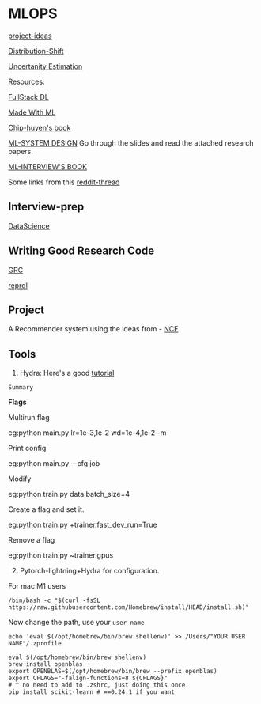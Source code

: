 # MLOPS

[project-ideas](https://docs.google.com/document/d/1wyDSJsunIlheSRXiGCVEnrqYU7RPyvAX2mkAwmMKlMk/edit)

[Distribution-Shift](https://arxiv.org/abs/1711.08534) 

[Uncertanity Estimation](https://arxiv.org/abs/1810.11953)

Resources:

[FullStack DL](https://fullstackdeeplearning.com/spring2021/lecture-11/)

[Made With ML](https://madewithml.com/courses/mlops/baselines/)

[Chip-huyen's book](https://huyenchip.com/machine-learning-systems-design/toc.html)

[ML-SYSTEM DESIGN](https://stanford-cs329s.github.io/2021/syllabus.html)
Go through the slides and read the attached research papers.

[ML-INTERVIEW'S BOOK](https://huyenchip.com/ml-interviews-book/)

Some links from this [reddit-thread](https://www.reddit.com/r/MachineLearning/comments/kayg13/discussion_interview_ml_system_design_prep/)

## Interview-prep
[DataScience](https://github.com/adijo/data-science-prep)

## Writing Good Research Code
[GRC](https://goodresearch.dev/index.html)

[reprdl](https://github.com/sscardapane/reprodl2021)

## Project

A Recommender system using the ideas from - [NCF](https://arxiv.org/abs/2005.08129)

## Tools

1. Hydra: Here's a good [tutorial](https://towardsdatascience.com/complete-tutorial-on-how-to-use-hydra-in-machine-learning-projects-1c00efcc5b9b)

`Summary`

**Flags**

Multirun flag

eg:python main.py lr=1e-3,1e-2 wd=1e-4,1e-2 -m

Print config

eg:python main.py --cfg job

Modify

eg:python train.py data.batch_size=4

Create a flag and set it.

eg:python train.py +trainer.fast_dev_run=True

Remove a flag

eg:python train.py ~trainer.gpus

2. Pytorch-lightning+Hydra for configuration.

For mac M1 users

```
/bin/bash -c "$(curl -fsSL https://raw.githubusercontent.com/Homebrew/install/HEAD/install.sh)"

```
Now change the path, use your `user name`
```
echo 'eval $(/opt/homebrew/bin/brew shellenv)' >> /Users/"YOUR USER NAME"/.zprofile
```
```
eval $(/opt/homebrew/bin/brew shellenv)
brew install openblas
export OPENBLAS=$(/opt/homebrew/bin/brew --prefix openblas)
export CFLAGS="-falign-functions=8 ${CFLAGS}"
# ^ no need to add to .zshrc, just doing this once.
pip install scikit-learn # ==0.24.1 if you want
```
